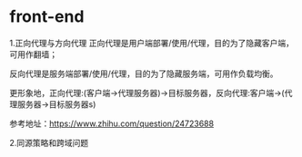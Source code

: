 # front-end

1.正向代理与方向代理
正向代理是用户端部署/使用/代理，目的为了隐藏客户端，可用作翻墙；

反向代理是服务端部署/使用/代理，目的为了隐藏服务端，可用作负载均衡。

更形象地，正向代理:(客户端->代理服务器)->目标服务器，反向代理:客户端->(代理服务器->目标服务器s)

参考地址：https://www.zhihu.com/question/24723688

2.同源策略和跨域问题
